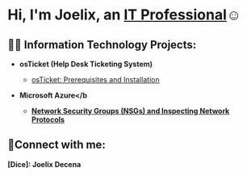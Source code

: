 <h1>Hi, I'm Joelix, an <a href="https://linkedin.com/in/JaneDoe">IT Professional</a>☺</h1>

<h2>👨‍💻 Information Technology Projects:</h2>

- <b>osTicket (Help Desk Ticketing System)</b>
  - [osTicket: Prerequisites and Installation](https://github.com/Shmuggedd/osticket-prereqs)

- <b>Microsoft Azure</b
  - [Network Security Groups (NSGs) and Inspecting Network Protocols](https://github.com/Shmuggedd/azure-network-protocols)
<h2>🤳Connect with me:</h2>


[Gmail]: Joelixdecena48@gmail.com
[Microsoft]:Joelixdecena7@outlook.com
[Dice]: Joelix Decena
